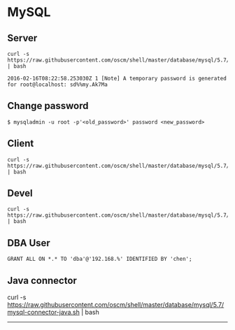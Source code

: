 MySQL
========

Server
------
    curl -s https://raw.githubusercontent.com/oscm/shell/master/database/mysql/5.7/mysql.server.sh | bash
    
    2016-02-16T08:22:58.253030Z 1 [Note] A temporary password is generated for root@localhost: sd%%my.Ak7Ma

Change password
-----
    
    $ mysqladmin -u root -p'<old_password>' password <new_password>

Client
-----
	curl -s https://raw.githubusercontent.com/oscm/shell/master/database/mysql/5.7/mysql.client.sh | bash
	
Devel
-----
    curl -s https://raw.githubusercontent.com/oscm/shell/master/database/mysql/5.7/mysql.devel.sh | bash

DBA User
-----
    GRANT ALL ON *.* TO 'dba'@'192.168.%' IDENTIFIED BY 'chen';

Java connector
-----

curl -s https://raw.githubusercontent.com/oscm/shell/master/database/mysql/5.7/mysql-connector-java.sh | bash
	
- - -
